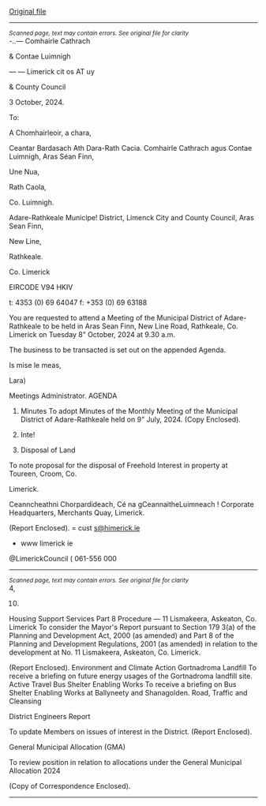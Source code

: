 [Original file](https://www.limerick.ie/sites/default/files/media/documents/2024-10/00-agenda-8th-october-2024.pdf)

---
*<small>Scanned page, text may contain errors. See original file for clarity</small>*  
-_..—_ Comhairle Cathrach

& Contae Luimnigh

— — Limerick cit
os AT uy

& County Council

3 October, 2024.

To:

A Chomhairleoir, a chara,

Ceantar Bardasach Ath Dara-Rath Cacia.
Comhairle Cathrach agus Contae Luimnigh,
Aras Séan Finn,

Une Nua,

Rath Caola,

Co. Luimnigh.

Adare-Rathkeale Municipe! District,
Limenck City and County Council,
Aras Sean Finn,

New Line,

Rathkeale.

Co. Limerick

EIRCODE V94 HKIV

t: 4353 (0) 69 64047
f: +353 (0) 69 63188

You are requested to attend a Meeting of the Municipal District of Adare-Rathkeale to be held in
Aras Sean Finn, New Line Road, Rathkeale, Co. Limerick on Tuesday 8” October, 2024 at 9.30 a.m.

The business to be transacted is set out on the appended Agenda.

Is mise le meas,

Lara)

Meetings Administrator.
AGENDA
1. Minutes
To adopt Minutes of the Monthly Meeting of the Municipal District of Adare-Rathkeale held
on 9" July, 2024.
(Copy Enclosed).
2. Inte!

3. Disposal of Land

To note proposal for the disposal of Freehold Interest in property at Toureen, Croom, Co.

Limerick.

Ceanncheathni Chorpardideach, Cé na gCeannaitheLuimneach !
Corporate Headquarters, Merchants Quay, Limerick.

(Report Enclosed).
= cust s@himerick.ie
- www limerick ie

@LimerickCouncil
( 061-556 000


---
*<small>Scanned page, text may contain errors. See original file for clarity</small>*  
4,

10.

Housing Support Services
Part 8 Procedure — 11 Lismakeera, Askeaton, Co. Limerick
To consider the Mayor's Report pursuant to Section 179 3(a) of the Planning and
Development Act, 2000 (as amended) and Part 8 of the Planning and Development
Regulations, 2001 (as amended) in relation to the development at No. 11 Lismakeera,
Askeaton, Co. Limerick.

(Report Enclosed).
Environment and Climate Action
Gortnadroma Landfill
To receive a briefing on future energy usages of the Gortnadroma landfill site.
Active Travel
Bus Shelter Enabling Works
To receive a briefing on Bus Shelter Enabling Works at Ballyneety and Shanagolden.
Road, Traffic and Cleansing

District Engineers Report

To update Members on issues of interest in the District.
(Report Enclosed).

General Municipal Allocation (GMA)

To review position in relation to allocations under the General Municipal Allocation 2024

(Copy of Correspondence Enclosed).


---
